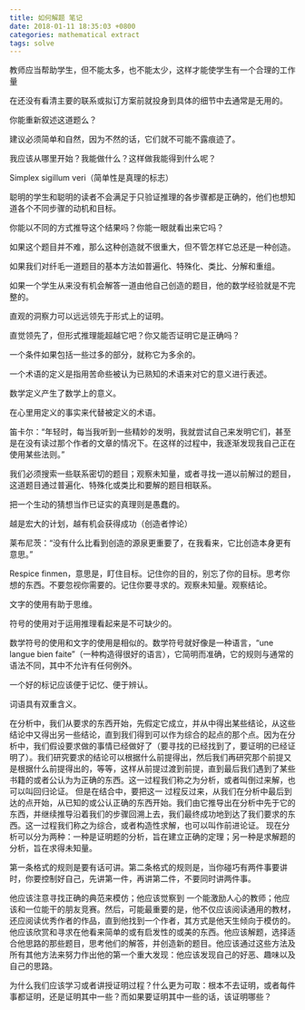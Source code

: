 ```yaml
---
title: 如何解题 笔记
date: 2018-01-11 18:35:03 +0800
categories: mathematical extract
tags: solve
---
```


教师应当帮助学生，但不能太多，也不能太少，这样才能使学生有一个合理的工作量

在还没有看清主要的联系或拟订方案前就投身到具体的细节中去通常是无用的。

你能重新叙述这道题么？

建议必须简单和自然，因为不然的话，它们就不可能不露痕迹了。

我应该从哪里开始？我能做什么？这样做我能得到什么呢？

Simplex sigillum veri（简单性是真理的标志）

聪明的学生和聪明的读者不会满足于只验证推理的各步骤都是正确的，他们也想知道各个不同步骤的动机和目标。

你能以不同的方式推导这个结果吗？你能一眼就看出来它吗？

如果这个题目并不难，那么这种创造就不很重大，但不管怎样它总还是一种创造。

如果我们对纤毛一道题目的基本方法如普遍化、特殊化、类比、分解和重组。

如果一个学生从来没有机会解答一道由他自己创造的题目，他的数学经验就是不完整的。

直观的洞察力可以远远领先于形式上的证明。

直觉领先了，但形式推理能超越它吧？你又能否证明它是正确吗？

一个条件如果包括一些过多的部分，就称它为多余的。

一个术语的定义是指用苦命些被认为已熟知的术语来对它的意义进行表述。

数学定义产生了数学上的意义。

在心里用定义的事实来代替被定义的术语。

笛卡尔：“年轻时，每当我听到一些精妙的发明，我就尝试自己来发明它们，甚至是在没有读过那个作者的文章的情况下。在这样的过程中，我逐渐发现我自己正在使用某些法则。”

我们必须搜索一些联系密切的题目；观察未知量，或者寻找一道以前解过的题目，这道题目通过普遍化、特殊化或类比和要解的题目相联系。

把一个生动的猜想当作已证实的真理则是愚蠢的。

越是宏大的计划，越有机会获得成功（创造者悖论）

莱布尼茨：“没有什么比看到创造的源泉更重要了，在我看来，它比创造本身更有意思。”

Respice finmen，意思是，盯住目标。记住你的目的，别忘了你的目标。思考你想的东西。不要忽视你需要的。记住你要寻求的。观察未知量。观察结论。

文字的使用有助于思维。

符号的使用对于运用推理看起来是不可缺少的。

数学符号的使用和文字的使用是相似的。数学符号就好像是一种语言，“une langue bien faite”（一种构造得很好的语言），它简明而准确，它的规则与通常的语法不同，其中不允许有任何例外。

一个好的标记应该便于记忆、便于辨认。

词语具有双重含义。

在分析中，我们从要求的东西开始，先假定它成立，并从中得出某些结论，从这些结论中又得出另一些结论，直到我们得到可以作为综合的起点的那个点。因为在分析中，我们假设要求做的事情已经做好了（要寻找的已经找到了，要证明的已经证明了）。我们研究要求的结论可以根据什么前提得出，然后我们再研究那个前提又是根据什么前提得出的，等等，这样从前提过渡到前提，直到最后我们遇到了某些书籍的或者公认为为正确的东西。这一过程我们称之为分析，或者叫倒过来解，也可以叫回归论证。
但是在结合中，要把这一 过程反过来，从我们在分析中最后到达的点开始，从已知的或公认正确的东西开始。我们由它推导出在分析中先于它的东西，并继续推导沿着我们的步骤回溯上去，我们最终成功地到达了我们要求的东西。这一过程我们称之为综合，或者构造性求解，也可以叫作前进论证。
现在分析可以分为两种：一种是证明题的分析，旨在建立正确的定理；另一种是求解题的分析，旨在求得未知量。

第一条格式的规则是要有话可讲。第二条格式的规则是，当你碰巧有两件事要讲时，你要控制好自己，先讲第一件，再讲第二件，不要同时讲两件事。

他应该注意寻找正确的典范来模仿；他应该觉察到 一个能激励人心的教师；他应该和一位能干的朋友竞赛。然后，可能最重要的是，他不仅应该阅读通用的教材，还应阅读优秀作者的作品，直到他找到一个作者，其方式是他天生倾向于模仿的。他应该欣赏和寻求在他看来简单的或有启发性的或美的东西。他应该解题，选择适合他思路的那些题目，思考他们的解答，并创造新的题目。他应该通过这些方法及所有其他方法来努力作出他的第一个重大发现：他应该发现自己的好恶、趣味以及自己的思路。

为什么我们应该学习或者讲授证明过程？什么更为可取：根本不去证明，或者每件事都证明，还是证明其中一些？而如果要证明其中一些的话，该证明哪些？


